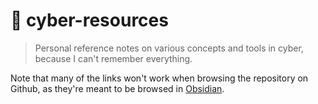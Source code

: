 # :notebook: cyber-resources

> Personal reference notes on various concepts and tools in cyber, because I can't remember everything.

Note that many of the links won't work when browsing the repository on Github, as they're meant to be browsed in [Obsidian](https://obsidian.md/).
